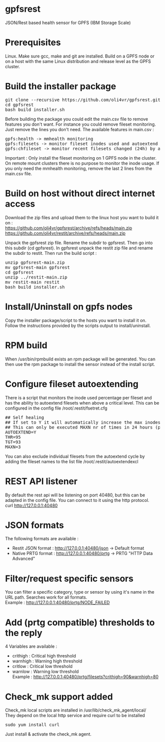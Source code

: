 # gpfsrest
JSON/Rest based health sensor for GPFS (IBM Storage Scale)

# Prerequisites
Linux. Make sure gcc, make and git are installed.
Build on a GPFS node or on a host with the same Linux distribution and release level as the GPFS cluster.

# Build the installer package
<pre>git clone --recursive https://github.com/oli4vr/gpfsrest.git
cd gpfsrest
bash build_installer.sh</pre>
Before building the package you could edit the main.csv file to remove features you don't want. For instance you could remove fileset monitoring.
Just remove the lines you don't need. The available features in main.csv :
<pre>gpfs:health -> mmhealth monitoring
gpfs:filesets -> monitor fileset inodes used and autoextend (if activated)
gpfs:chfileset -> monitor recent filesets changed (24h) by autoextend
</pre>
Important : Only install the fileset monitoring on 1 GPFS node in the cluster. On remote mount clusters there is no purpose to monitor the inode usage.
If you only need the mmhealth monitoring, remove the last 2 lines from the main.csv file.

# Build on host without direct internet access
Download the zip files and upload them to the linux host you want to build it on :<br />
https://github.com/oli4vr/gpfsrest/archive/refs/heads/main.zip<br />
https://github.com/oli4vr/restit/archive/refs/heads/main.zip<br />
<p>Unpack the gpfsrest zip file. Rename the subdir to gpfsrest. Then go into this subdir (cd gpfsrest). In gpfsrest unpack the restit zip file and rename the subdir to restit.
Then run the build script :</p>
<pre>unzip gpfsrest-main.zip
mv gpfsrest-main gpfsrest
cd gpfsrest
unzip ../restit-main.zip
mv restit-main restit
bash build_installer.sh</pre>

# Install/Uninstall on gpfs nodes
Copy the installer package/script to the hosts you want to install it on. Follow the instructions provided by the scripts output to install/uninstall.

# RPM build
When /usr/bin/rpmbuild exists an rpm package will be generated. You can then use the rpm package to install the sensor instead of the install script.

# Configure fileset autoextending
There is a script that monitors the inode used percentage per fileset and has the ability to autoextend filesets when above a critical level.
This can be configured in the config file /root/.restit/fsetret.cfg
<pre>## Self healing
## If set to Y it will automatically increase the max inodes of a fileset above the THR value to lower the usage to TGT pct
## This can only be executed MAXN nr of times in 24 hours (per fileset)
AUTOEXTEND=Y
THR=95
TGT=93
MAXN=3</pre>
You can also exclude individual filesets from the autoextend cycle by adding the fileset names to the list file /root/.restit/autoextendexcl<br />

# REST API listener
By default the rest api will be listening on port 40480, but this can be adapted in the config file.
You can connect to it using the http protocol.
<br />curl http://127.0.0.1:40480

# JSON formats
The following formats are available :
- Restit JSON format : http://127.0.0.1:40480/json    -> Default format
- Native PRTG format : http://127.0.0.1:40480/prtg    -> PRTG "HTTP Data Advanced"

# Filter/request specific sensors
You can filter a specific category, type or sensor by using it's name in the URL path. Searches work for all formats.
<br />Example : http://127.0.0.1:40480/prtg/NODE_FAILED

# Add (prtg compatible) thresholds to the reply
4 Variables are available :
- crithigh : Critical high threshold
- warnhigh : Warning high threshold
- critlow : Critical low threshold
- warnlow : Warning low threshold
<br />Example : http://127.0.0.1:40480/prtg/filesets?crithigh=90&warnhigh=80

# Check_mk support added
Check_mk local scripts are installed in /usr/lib/check_mk_agent/local/ <br/>
They depend on the local http service and require curl to be installed
<pre>sudo yum install curl</pre>
Just install & activate the check_mk agent.